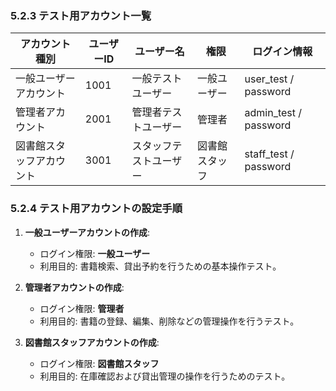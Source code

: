 ### 5.2.3 テスト用アカウント一覧

| アカウント種別          | ユーザーID | ユーザー名             | 権限           | ログイン情報                  |
|------------------------|------------|------------------------|----------------|------------------------------|
| 一般ユーザーアカウント  | 1001       | 一般テストユーザー     | 一般ユーザー   | user_test / password         |
| 管理者アカウント        | 2001       | 管理者テストユーザー   | 管理者         | admin_test / password        |
| 図書館スタッフアカウント| 3001       | スタッフテストユーザー | 図書館スタッフ | staff_test / password        |

### 5.2.4 テスト用アカウントの設定手順

1. **一般ユーザーアカウントの作成**:
   - ログイン権限: **一般ユーザー**
   - 利用目的: 書籍検索、貸出予約を行うための基本操作テスト。

2. **管理者アカウントの作成**:
   - ログイン権限: **管理者**
   - 利用目的: 書籍の登録、編集、削除などの管理操作を行うテスト。

3. **図書館スタッフアカウントの作成**:
   - ログイン権限: **図書館スタッフ**
   - 利用目的: 在庫確認および貸出管理の操作を行うためのテスト。